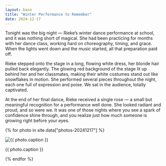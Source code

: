 ```yaml
---
layout: base
title: "Winter Performance to Remember"
date: 2024-12-17
---
```


Tonight was the big night — Rieke’s winter dance performance at school, and it was nothing short of magical. She had been practicing for months with her dance class, working hard on choreography, timing, and grace. When the lights went down and the music started, all that preparation paid off.

Rieke stepped onto the stage in a long, flowing white dress, her blonde hair pulled back elegantly. The glowing red background of the stage lit up behind her and her classmates, making their white costumes stand out like snowflakes in motion. She performed several pieces throughout the night, each one full of expression and poise. We sat in the audience, totally captivated.

At the end of her final dance, Rieke received a single rose — a small but meaningful recognition for a performance well done. She looked radiant and proud, and so were we. It was one of those nights where you see a spark of confidence shine through, and you realize just how much someone is growing right before your eyes.

{% for photo in site.data["photos-20241217"] %}
  <div>
    <img src="{{ site.baseurl }}/photos/{{ photo.file }}" alt="{{ photo.caption }}">
    <p>{{ photo.caption }}</p>
  </div>
{% endfor %}